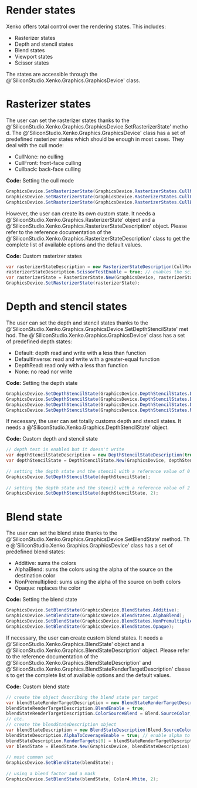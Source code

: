 # Render states

Xenko offers total control over the rendering states. This includes:

- Rasterizer states
- Depth and stencil states
- Blend states
- Viewport states
- Scissor states

The states are accessible through the @'SiliconStudio.Xenko.Graphics.GraphicsDevice' class.

# Rasterizer states

The user can set the rasterizer states thanks to the @'SiliconStudio.Xenko.Graphics.GraphicsDevice.SetRasterizerState' method. The @'SiliconStudio.Xenko.Graphics.GraphicsDevice' class has a set of predefined rasterizer states which should be enough in most cases. They deal with the cull mode:

- CullNone: no culling
- CullFront: front-face culling
- Cullback: back-face culling

**Code:** Setting the cull mode

```cs
GraphicsDevice.SetRasterizerState(GraphicsDevice.RasterizerStates.CullNone);
GraphicsDevice.SetRasterizerState(GraphicsDevice.RasterizerStates.CullFront);
GraphicsDevice.SetRasterizerState(GraphicsDevice.RasterizerStates.CullBack);
```


However, the user can create its own custom state. It needs a @'SiliconStudio.Xenko.Graphics.RasterizerState' object and a @'SiliconStudio.Xenko.Graphics.RasterizerStateDescription' object. Please refer to the reference documentation of the @'SiliconStudio.Xenko.Graphics.RasterizerStateDescription' class to get the complete list of available options and the default values.

**Code:** Custom rasterizer states

```cs
var rasterizerStateDescription = new RasterizerStateDescription(CullMode.Front);
rasterizerStateDescription.ScissorTestEnable = true; // enables the scissor test
var rasterizerState = RasterizerState.New(GraphicsDevice, rasterizerStateDescription);
GraphicsDevice.SetRasterizerState(rasterizerState);
```


# Depth and stencil states

The user can set the depth and stencil states thanks to the @'SiliconStudio.Xenko.Graphics.GraphicsDevice.SetDepthStencilState' method. The @'SiliconStudio.Xenko.Graphics.GraphicsDevice' class has a set of predefined depth states:

- Default: depth read and write with a less than function
- DefaultInverse: read and write with a greater-equal function
- DepthRead: read only with a less than function
- None: no read nor write

**Code:** Setting the depth state

```cs
GraphicsDevice.SetDepthStencilState(GraphicsDevice.DepthStencilStates.Default);
GraphicsDevice.SetDepthStencilState(GraphicsDevice.DepthStencilStates.DefaultInverse);
GraphicsDevice.SetDepthStencilState(GraphicsDevice.DepthStencilStates.DepthRead);
GraphicsDevice.SetDepthStencilState(GraphicsDevice.DepthStencilStates.None);
```


If necessary, the user can set totally customs depth and stencil states. It needs a @'SiliconStudio.Xenko.Graphics.DepthStencilState' object.

**Code:** Custom depth and stencil state

```cs
// depth test is enabled but it doesn't write
var depthStencilStateDescription = new DepthStencilStateDescription(true, false);
var depthStencilState = DepthStencilState.New(GraphicsDevice, depthStencilStateDescription);
 
// setting the depth state and the stencil with a reference value of 0
GraphicsDevice.SetDepthStencilState(depthStencilState);
 
// setting the depth state and the stencil with a reference value of 2
GraphicsDevice.SetDepthStencilState(depthStencilState, 2);
```


# Blend state

The user can set the blend state thanks to the @'SiliconStudio.Xenko.Graphics.GraphicsDevice.SetBlendState' method. The @'SiliconStudio.Xenko.Graphics.GraphicsDevice' class has a set of predefined blend states:

- Additive: sums the colors 
- AlphaBlend: sums the colors using the alpha of the source on the destination color
- NonPremultiplied: sums using the alpha of the source on both colors
- Opaque: replaces the color

**Code:** Setting the blend state

```cs
GraphicsDevice.SetBlendState(GraphicsDevice.BlendStates.Additive);
GraphicsDevice.SetBlendState(GraphicsDevice.BlendStates.AlphaBlend);
GraphicsDevice.SetBlendState(GraphicsDevice.BlendStates.NonPremultiplied);
GraphicsDevice.SetBlendState(GraphicsDevice.BlendStates.Opaque);
```


If necessary, the user can create custom blend states. It needs a @'SiliconStudio.Xenko.Graphics.BlendState' object and a @'SiliconStudio.Xenko.Graphics.BlendStateDescription' object. Please refer to the reference documentation of the @'SiliconStudio.Xenko.Graphics.BlendStateDescription' and @'SiliconStudio.Xenko.Graphics.BlendStateRenderTargetDescription' classes to get the complete list of available options and the default values.

**Code:** Custom blend state

```cs
// create the object describing the blend state per target
var blendStateRenderTargetDescription = new BlendStateRenderTargetDescription();
blendStateRenderTargetDescription.BlendEnable = true;
blendStateRenderTargetDescription.ColorSourceBlend = Blend.SourceColor;
// etc.
// create the blendStateDescription object
var blendStateDescription = new BlendStateDescription(Blend.SourceColor, Blend.InverseSourceColor);
blendStateDescription.AlphaToCoverageEnable = true; // enable alpha to coverage
blendStateDescription.RenderTargets[0] = blendStateRenderTargetDescription;
var blendState = BlendState.New(GraphicsDevice, blendStateDescription);
 
// most common set
GraphicsDevice.SetBlendState(blendState);
 
// using a blend factor and a mask
GraphicsDevice.SetBlendState(blendState, Color4.White, 2);
```

